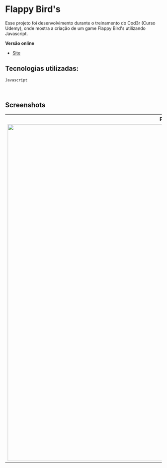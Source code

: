 # Flappy Bird's

Esse projeto foi desenvolvimento durante o treinamento do Cod3r (Curso Udemy), onde mostra a criação de um game Flappy Bird's utilizando Javascript.

**Versão online**
* [Site](http://www.carlosjunior.com.br/flappy)


## Tecnologias utilizadas:

`Javascript`<br>

<br>

## Screenshots
<table>
	<tr>
		<th width="100%">
			Flappy Bird's<br>
		</th>
	</tr>
	<tr>
		<td>
			<img width="1080" src="https://github.com/carlosjunior1983/Flappy-Bird-JS/blob/master/imgs/flappy.jpg">
		</td>
	</tr>
</table>

